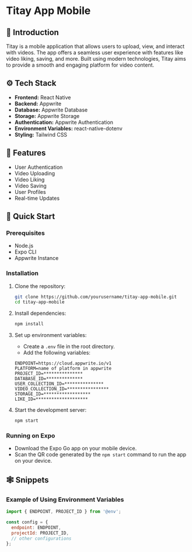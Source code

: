 # Titay App Mobile

## 🤖 Introduction
Titay is a mobile application that allows users to upload, view, and interact with videos. The app offers a seamless user experience with features like video liking, saving, and more. Built using modern technologies, Titay aims to provide a smooth and engaging platform for video content.

## ⚙️ Tech Stack
- **Frontend:** React Native
- **Backend:** Appwrite
- **Database:** Appwrite Database
- **Storage:** Appwrite Storage
- **Authentication:** Appwrite Authentication
- **Environment Variables:** react-native-dotenv
- **Styling:** Tailwind CSS

## 🔋 Features
- User Authentication
- Video Uploading
- Video Liking
- Video Saving
- User Profiles
- Real-time Updates

## 🤸 Quick Start
### Prerequisites
- Node.js
- Expo CLI
- Appwrite Instance

### Installation
1. Clone the repository:
    ```sh
    git clone https://github.com/yourusername/titay-app-mobile.git
    cd titay-app-mobile
    ```

2. Install dependencies:
    ```sh
    npm install
    ```

3. Set up environment variables:
    - Create a `.env` file in the root directory.
    - Add the following variables:
    ```env
    ENDPOINT=https://cloud.appwrite.io/v1
    PLATFORM=name of platform in appwrite
    PROJECT_ID=***************
    DATABASE_ID=**************
    USER_COLLECTION_ID=***************
    VIDEO_COLLECTION_ID=****************
    STORAGE_ID=******************
    LIKE_ID=********************
    ```

4. Start the development server:
    ```sh
    npm start
    ```

### Running on Expo
- Download the Expo Go app on your mobile device.
- Scan the QR code generated by the `npm start` command to run the app on your device.

## 🕸️ Snippets
### Example of Using Environment Variables
```javascript
import { ENDPOINT, PROJECT_ID } from '@env';

const config = {
  endpoint: ENDPOINT,
  projectId: PROJECT_ID,
  // other configurations
};
